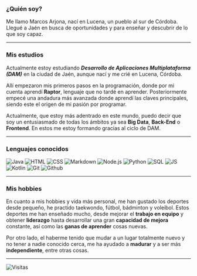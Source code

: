 ### ¿Quién soy?

Me llamo Marcos Arjona, nací en Lucena, un pueblo al sur de Córdoba. Llegué a Jaén en busca de oportunidades y para enseñar y descubrir de lo que soy capaz.

---
### Mis estudios
Actualmente estoy estudiando ***Desarrollo de Aplicaciones Multiplataforma (DAM)*** en la ciudad de Jaén, aunque nací y me crié en Lucena, Córdoba. 

Allí empezaron mis primeros pasos en la programación, donde por mi cuenta aprendí **Raptor**, lenguaje que no tardé en aprender. Posteriormente empecé una andadura más avanzada 
donde aprendí las claves principales, siendo este el origen de mi pasión por programar.

Actualmente, que estoy más adentrado en este mundo, puedo decir que soy un entusiasmado de todas los ámbitos ya sea **Big Data**, **Back-End** o **Frontend**. En estos me estoy formando gracias al ciclo de DAM.

---
### Lenguajes conocidos
<span>
  <img alt="Java" src="https://custom-icon-badges.demolab.com/badge/Java-007396.svg?logo=java&logoColor=white">
  <img alt="HTML" src="https://img.shields.io/badge/HTML-E34F26.svg?logo=html5&logoColor=white">
  <img alt="CSS" src="https://img.shields.io/badge/CSS-1572B6.svg?logo=css3&logoColor=white">
  <img alt="Markdown" src="https://img.shields.io/badge/Markdown-000000.svg?logo=markdown&logoColor=white">
  <img alt="Node.js" src="https://img.shields.io/badge/Node.js-43853D.svg?logo=node.js&logoColor=white">
  <img alt="Python" src="https://img.shields.io/badge/Python-14354C.svg?logo=python&logoColor=white">
  <img alt="SQL" src="https://img.shields.io/badge/-SQL-4479A1?style=flat&logo=postgresql&logoColor=white">
  <img alt="JS" src="https://img.shields.io/badge/-JavaScript-F7DF1E?style=flat&logo=javascript&logoColor=black"> 
  <img alt="Kotlin" src="https://img.shields.io/badge/-Kotlin-0095D5?style=flat&logo=kotlin&logoColor=white">
  <img alt="Git" src="https://img.shields.io/badge/-Git-F05032?style=flat&logo=git&logoColor=white">
  <img alt="Github" src="https://img.shields.io/badge/-GitHub-181717?style=flat&logo=github&logoColor=white">
</span>

---

### Mis hobbies
En cuanto a mis hobbies y vida más personal, me han gustado los deportes desde pequeño, he practido taekwondo, fútbol, bádminton y voleibol. Estos deportes me han enseñado mucho, desde mejorar 
el **trabajo en equipo** y obtener **liderazgo** hasta desarrollar una gran **capacidad de mejora** constante, así como las **ganas de aprender** cosas nuevas.

Por otro lado, el haberme tenido que mudar a un lugar totalmente nuevo y no tener a nadie conocido cerca, me ha ayudado a **madurar** y a ser más **independiente**, entre otras cosas.

--- 


![Visitas](https://komarev.com/ghpvc/?username=marcosarjonaa&color=blue&style=flat)

